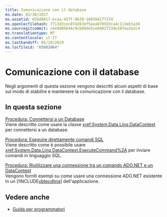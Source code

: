 ```yaml
---
title: Comunicazione con il database
ms.date: 03/30/2017
ms.assetid: 659d9817-bcaa-457f-9639-169394177274
ms.openlocfilehash: 7713d3cec874267ef5aea070593ca4c113eb1a34
ms.sourcegitcommit: c4e9d05644c9cb89de5ce6002723de107ea2e2c4
ms.translationtype: MT
ms.contentlocale: it-IT
ms.lasthandoff: 05/19/2019
ms.locfileid: "65882064"
---
```

# <a name="communicating-with-the-database"></a>Comunicazione con il database
Negli argomenti di questa sezione vengono descritti alcuni aspetti di base sul modo di stabilire e mantenere la comunicazione con il database.  
  
## <a name="in-this-section"></a>In questa sezione  
 [Procedura: Connettersi a un Database](../../../../../../docs/framework/data/adonet/sql/linq/how-to-connect-to-a-database.md)  
 Viene descritto come usare la classe <xref:System.Data.Linq.DataContext> per connettersi a un database.  
  
 [Procedura: Eseguire direttamente comandi SQL](../../../../../../docs/framework/data/adonet/sql/linq/how-to-directly-execute-sql-commands.md)  
 Viene descritto come è possibile usare <xref:System.Data.Linq.DataContext.ExecuteCommand%2A> per inviare comandi in linguaggio SQL.  
  
 [Procedura: Riutilizzare una connessione tra un comando ADO.NET e un DataContext](../../../../../../docs/framework/data/adonet/sql/linq/how-to-reuse-a-connection-between-an-ado-net-command-and-a-datacontext.md)  
 Vengono forniti esempi su come usare una connessione ADO.NET esistente in un [!INCLUDE[vbtecdlinq](../../../../../../includes/vbtecdlinq-md.md)] dell'applicazione.  
  
## <a name="see-also"></a>Vedere anche

- [Guida per programmatori](../../../../../../docs/framework/data/adonet/sql/linq/programming-guide.md)
